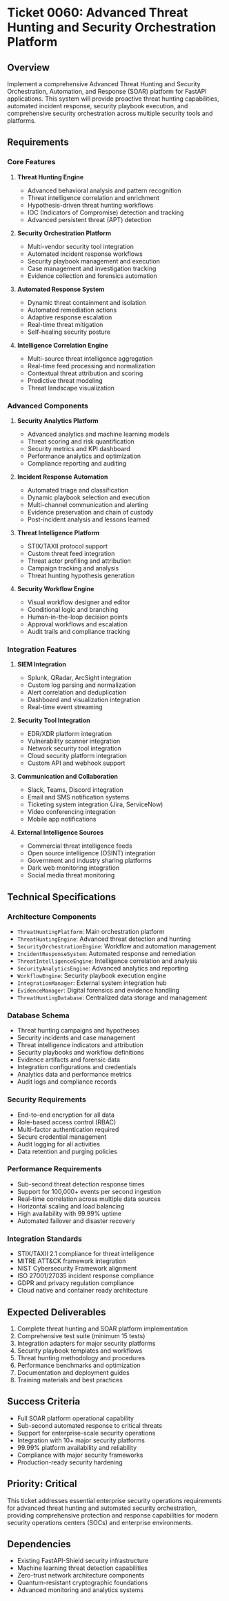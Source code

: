 # Ticket 0060: Advanced Threat Hunting and Security Orchestration Platform

## Overview
Implement a comprehensive Advanced Threat Hunting and Security Orchestration, Automation, and Response (SOAR) platform for FastAPI applications. This system will provide proactive threat hunting capabilities, automated incident response, security playbook execution, and comprehensive security orchestration across multiple security tools and platforms.

## Requirements

### Core Features
1. **Threat Hunting Engine**
   - Advanced behavioral analysis and pattern recognition
   - Threat intelligence correlation and enrichment
   - Hypothesis-driven threat hunting workflows
   - IOC (Indicators of Compromise) detection and tracking
   - Advanced persistent threat (APT) detection

2. **Security Orchestration Platform**
   - Multi-vendor security tool integration
   - Automated incident response workflows
   - Security playbook management and execution
   - Case management and investigation tracking
   - Evidence collection and forensics automation

3. **Automated Response System**
   - Dynamic threat containment and isolation
   - Automated remediation actions
   - Adaptive response escalation
   - Real-time threat mitigation
   - Self-healing security posture

4. **Intelligence Correlation Engine**
   - Multi-source threat intelligence aggregation
   - Real-time feed processing and normalization
   - Contextual threat attribution and scoring
   - Predictive threat modeling
   - Threat landscape visualization

### Advanced Components
1. **Security Analytics Platform**
   - Advanced analytics and machine learning models
   - Threat scoring and risk quantification
   - Security metrics and KPI dashboard
   - Performance analytics and optimization
   - Compliance reporting and auditing

2. **Incident Response Automation**
   - Automated triage and classification
   - Dynamic playbook selection and execution
   - Multi-channel communication and alerting
   - Evidence preservation and chain of custody
   - Post-incident analysis and lessons learned

3. **Threat Intelligence Platform**
   - STIX/TAXII protocol support
   - Custom threat feed integration
   - Threat actor profiling and attribution
   - Campaign tracking and analysis
   - Threat hunting hypothesis generation

4. **Security Workflow Engine**
   - Visual workflow designer and editor
   - Conditional logic and branching
   - Human-in-the-loop decision points
   - Approval workflows and escalation
   - Audit trails and compliance tracking

### Integration Features
1. **SIEM Integration**
   - Splunk, QRadar, ArcSight integration
   - Custom log parsing and normalization
   - Alert correlation and deduplication
   - Dashboard and visualization integration
   - Real-time event streaming

2. **Security Tool Integration**
   - EDR/XDR platform integration
   - Vulnerability scanner integration
   - Network security tool integration
   - Cloud security platform integration
   - Custom API and webhook support

3. **Communication and Collaboration**
   - Slack, Teams, Discord integration
   - Email and SMS notification systems
   - Ticketing system integration (Jira, ServiceNow)
   - Video conferencing integration
   - Mobile app notifications

4. **External Intelligence Sources**
   - Commercial threat intelligence feeds
   - Open source intelligence (OSINT) integration
   - Government and industry sharing platforms
   - Dark web monitoring integration
   - Social media threat monitoring

## Technical Specifications

### Architecture Components
- `ThreatHuntingPlatform`: Main orchestration platform
- `ThreatHuntingEngine`: Advanced threat detection and hunting
- `SecurityOrchestrationEngine`: Workflow and automation management  
- `IncidentResponseSystem`: Automated response and remediation
- `ThreatIntelligenceEngine`: Intelligence correlation and analysis
- `SecurityAnalyticsEngine`: Advanced analytics and reporting
- `WorkflowEngine`: Security playbook execution engine
- `IntegrationManager`: External system integration hub
- `EvidenceManager`: Digital forensics and evidence handling
- `ThreatHuntingDatabase`: Centralized data storage and management

### Database Schema
- Threat hunting campaigns and hypotheses
- Security incidents and case management
- Threat intelligence indicators and attribution
- Security playbooks and workflow definitions
- Evidence artifacts and forensic data
- Integration configurations and credentials
- Analytics data and performance metrics
- Audit logs and compliance records

### Security Requirements
- End-to-end encryption for all data
- Role-based access control (RBAC)
- Multi-factor authentication required
- Secure credential management
- Audit logging for all activities
- Data retention and purging policies

### Performance Requirements
- Sub-second threat detection response times
- Support for 100,000+ events per second ingestion
- Real-time correlation across multiple data sources
- Horizontal scaling and load balancing
- High availability with 99.99% uptime
- Automated failover and disaster recovery

### Integration Standards
- STIX/TAXII 2.1 compliance for threat intelligence
- MITRE ATT&CK framework integration
- NIST Cybersecurity Framework alignment
- ISO 27001/27035 incident response compliance
- GDPR and privacy regulation compliance
- Cloud native and container ready architecture

## Expected Deliverables
1. Complete threat hunting and SOAR platform implementation
2. Comprehensive test suite (minimum 15 tests)
3. Integration adapters for major security platforms
4. Security playbook templates and workflows
5. Threat hunting methodology and procedures
6. Performance benchmarks and optimization
7. Documentation and deployment guides
8. Training materials and best practices

## Success Criteria
- Full SOAR platform operational capability
- Sub-second automated response to critical threats
- Support for enterprise-scale security operations
- Integration with 10+ major security platforms
- 99.99% platform availability and reliability
- Compliance with major security frameworks
- Production-ready security hardening

## Priority: Critical
This ticket addresses essential enterprise security operations requirements for advanced threat hunting and automated security orchestration, providing comprehensive protection and response capabilities for modern security operations centers (SOCs) and enterprise environments.

## Dependencies
- Existing FastAPI-Shield security infrastructure
- Machine learning threat detection capabilities
- Zero-trust network architecture components
- Quantum-resistant cryptographic foundations
- Advanced monitoring and analytics systems